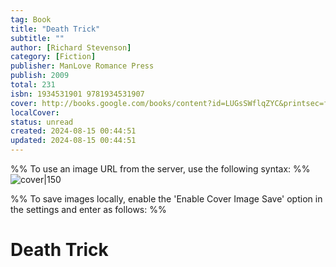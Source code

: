 ```yaml
---
tag: Book
title: "Death Trick"
subtitle: ""
author: [Richard Stevenson]
category: [Fiction]
publisher: ManLove Romance Press
publish: 2009
total: 231
isbn: 1934531901 9781934531907
cover: http://books.google.com/books/content?id=LUGsSWflqZYC&printsec=frontcover&img=1&zoom=1&edge=curl&source=gbs_api
localCover: 
status: unread
created: 2024-08-15 00:44:51
updated: 2024-08-15 00:44:51
---
```


%% To use an image URL from the server, use the following syntax: %%
![cover|150](http://books.google.com/books/content?id=LUGsSWflqZYC&printsec=frontcover&img=1&zoom=1&edge=curl&source=gbs_api)

%% To save images locally, enable the 'Enable Cover Image Save' option in the settings and enter as follows: %%


# Death Trick